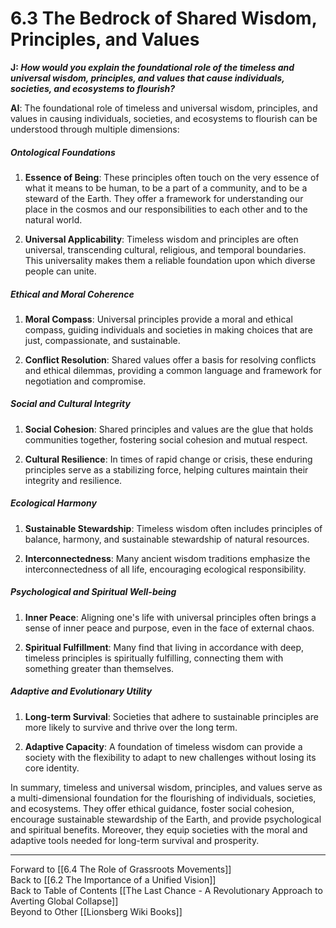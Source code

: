 # 6.3 The Bedrock of Shared Wisdom, Principles, and Values

**J: *How would you explain the foundational role of the timeless and universal wisdom, principles, and values that cause individuals, societies, and ecosystems to flourish?*** 

**AI**: The foundational role of timeless and universal wisdom, principles, and values in causing individuals, societies, and ecosystems to flourish can be understood through multiple dimensions:

##### Ontological Foundations

1. **Essence of Being**: These principles often touch on the very essence of what it means to be human, to be a part of a community, and to be a steward of the Earth. They offer a framework for understanding our place in the cosmos and our responsibilities to each other and to the natural world.
    
2. **Universal Applicability**: Timeless wisdom and principles are often universal, transcending cultural, religious, and temporal boundaries. This universality makes them a reliable foundation upon which diverse people can unite.
    

##### Ethical and Moral Coherence

1. **Moral Compass**: Universal principles provide a moral and ethical compass, guiding individuals and societies in making choices that are just, compassionate, and sustainable.
    
2. **Conflict Resolution**: Shared values offer a basis for resolving conflicts and ethical dilemmas, providing a common language and framework for negotiation and compromise.
    

##### Social and Cultural Integrity

1. **Social Cohesion**: Shared principles and values are the glue that holds communities together, fostering social cohesion and mutual respect.
    
2. **Cultural Resilience**: In times of rapid change or crisis, these enduring principles serve as a stabilizing force, helping cultures maintain their integrity and resilience.
    

##### Ecological Harmony

1. **Sustainable Stewardship**: Timeless wisdom often includes principles of balance, harmony, and sustainable stewardship of natural resources.
    
2. **Interconnectedness**: Many ancient wisdom traditions emphasize the interconnectedness of all life, encouraging ecological responsibility.
    

##### Psychological and Spiritual Well-being

1. **Inner Peace**: Aligning one's life with universal principles often brings a sense of inner peace and purpose, even in the face of external chaos.
    
2. **Spiritual Fulfillment**: Many find that living in accordance with deep, timeless principles is spiritually fulfilling, connecting them with something greater than themselves.
    

##### Adaptive and Evolutionary Utility

1. **Long-term Survival**: Societies that adhere to sustainable principles are more likely to survive and thrive over the long term.
    
2. **Adaptive Capacity**: A foundation of timeless wisdom can provide a society with the flexibility to adapt to new challenges without losing its core identity.
    

In summary, timeless and universal wisdom, principles, and values serve as a multi-dimensional foundation for the flourishing of individuals, societies, and ecosystems. They offer ethical guidance, foster social cohesion, encourage sustainable stewardship of the Earth, and provide psychological and spiritual benefits. Moreover, they equip societies with the moral and adaptive tools needed for long-term survival and prosperity.

____

Forward to [[6.4 The Role of Grassroots Movements]]  
Back to [[6.2 The Importance of a Unified Vision]]  
Back to Table of Contents [[The Last Chance - A Revolutionary Approach to Averting Global Collapse]]  
Beyond to Other [[Lionsberg Wiki Books]]  